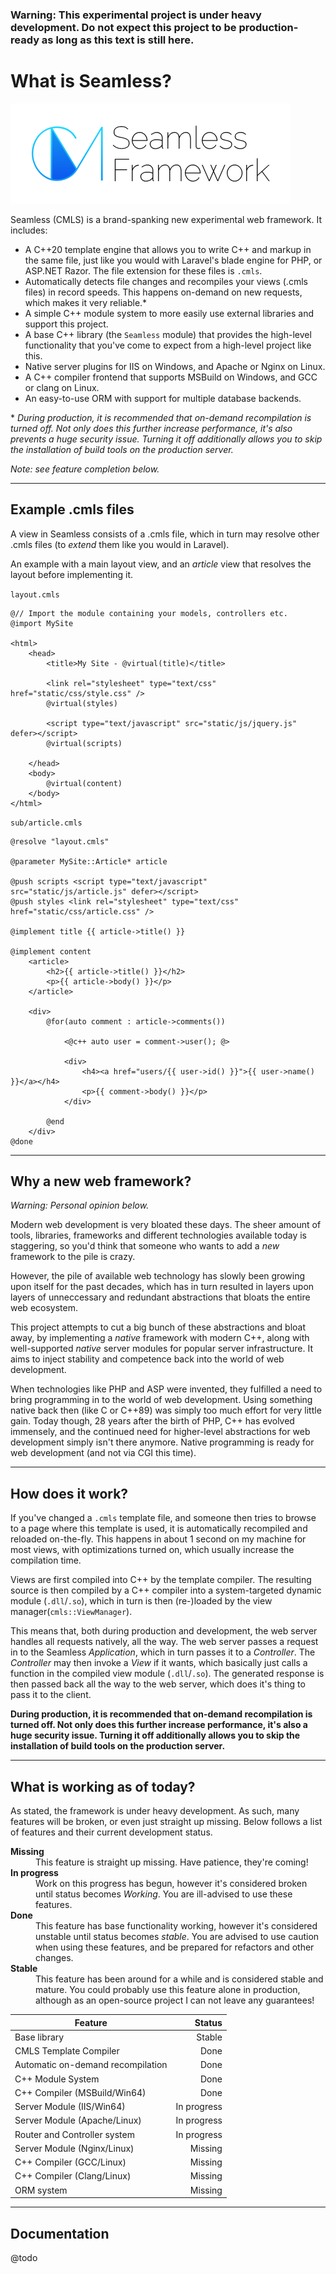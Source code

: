 
### Warning: This experimental project is under heavy development. Do not expect this project to be production-ready as long as this text is still here.

# What is Seamless?


![Seamless Logo][logo]

Seamless (CMLS) is a brand-spanking new experimental web framework. It includes:

* A C++20 template engine that allows you to write C++ and markup in the same file, just like you would with Laravel's blade engine for PHP, or ASP.NET Razor. The file extension for these files is `.cmls`.
* Automatically detects file changes and recompiles your views (.cmls files) in record speeds. This happens on-demand on new requests, which makes it very reliable.\*
* A simple C++ module system to more easily use external libraries and support this project.
* A base C++ library (the `Seamless` module) that provides the high-level functionality that you've come to expect from a high-level project like this.
* Native server plugins for IIS on Windows, and Apache or Nginx on Linux.
* A C++ compiler frontend that supports MSBuild on Windows, and GCC or clang on Linux.
* An easy-to-use ORM with support for multiple database backends.

\* *During production, it is recommended that on-demand recompilation is turned off. Not only does this further increase performance, it's also prevents a huge security issue. Turning it off additionally allows you to skip the installation of build tools on the production server.*

*Note: see feature completion below.*

---

## Example .cmls files

A view in Seamless consists of a .cmls file, which in turn may resolve other .cmls files (to *extend* them like you would in Laravel).

An example with a main layout view, and an *article* view that resolves the layout before implementing it.

`layout.cmls`
```cmls
@// Import the module containing your models, controllers etc.
@import MySite

<html>
    <head>
        <title>My Site - @virtual(title)</title>
        
        <link rel="stylesheet" type="text/css" href="static/css/style.css" />
        @virtual(styles)

        <script type="text/javascript" src="static/js/jquery.js" defer></script>
        @virtual(scripts)

    </head>
    <body>
        @virtual(content)
    </body>
</html>
```

`sub/article.cmls`
```cmls
@resolve "layout.cmls"

@parameter MySite::Article* article

@push scripts <script type="text/javascript" src="static/js/article.js" defer></script>
@push styles <link rel="stylesheet" type="text/css" href="static/css/article.css" />

@implement title {{ article->title() }}

@implement content
    <article>
        <h2>{{ article->title() }}</h2>
        <p>{{ article->body() }}</p>
    </article>

    <div>
        @for(auto comment : article->comments())

            <@c++ auto user = comment->user(); @>

            <div>
                <h4><a href="users/{{ user->id() }}">{{ user->name() }}</a></h4>
                <p>{{ comment->body() }}</p>
            </div>

        @end
    </div>
@done
```

---

## Why a new web framework?

*Warning: Personal opinion below.*

Modern web development is very bloated these days. The sheer amount of tools, libraries, frameworks and different technologies available today is staggering, so you'd think that someone who wants to add a *new* framework to the pile is crazy.

However, the pile of available web technology has slowly been growing upon itself for the past decades, which has in turn resulted in layers upon layers of unneccessary and redundant abstractions that bloats the entire web ecosystem.

This project attempts to cut a big bunch of these abstractions and bloat away, by implementing a *native* framework with modern C++, along with well-supported *native* server modules for popular server infrastructure. It aims to inject stability and competence back into the world of web development.

When technologies like PHP and ASP were invented, they fulfilled a need to bring programming in to the world of web development. Using something native back then (like C or C++89) was simply too much effort for very little gain. Today though, 28 years after the birth of PHP, C++ has evolved immensely, and the continued need for higher-level abstractions for web development simply isn't there anymore. Native programming is ready for web development (and not via CGI this time).

---

## How does it work?

If you've changed a `.cmls` template file, and someone then tries to browse to a page where this template is used, it is automatically recompiled and reloaded on-the-fly. This happens in about 1 second on my machine for most views, with optimizations turned on, which usually increase the compilation time.

Views are first compiled into C++ by the template compiler. The resulting source is then compiled by a C++ compiler into a system-targeted dynamic module (`.dll`/`.so`), which in turn is then (re-)loaded by the view manager(`cmls::ViewManager`).

This means that, both during production and development, the web server handles all requests natively, all the way. The web server passes a request in to the Seamless *Application*, which in turn passes it to a *Controller*. The *Controller* may then invoke a *View* if it wants, which basically just calls a function in the compiled view module (`.dll`/`.so`). The generated response is then passed back all the way to the web server, which does it's thing to pass it to the client.

**During production, it is recommended that on-demand recompilation is turned off. Not only does this further increase performance, it's also a huge security issue. Turning it off additionally allows you to skip the installation of build tools on the production server.**

---

## What is working as of today?

As stated, the framework is under heavy development. As such, many features will be broken, or even just straight up missing. Below follows a list of features and their current development status.

<dl>
  <dt><strong>Missing</strong></dt>
  <dd>This feature is straight up missing. Have patience, they're coming!</dd>

  <dt><strong>In progress</strong></dt>
  <dd>Work on this progress has begun, however it's considered broken until status becomes <em>Working</em>. You are ill-advised to use these features.</dd>

  <dt><strong>Done</strong></dt>
  <dd>This feature has base functionality working, however it's considered unstable until status becomes <em>stable</em>. You are advised to use caution when using these features, and be prepared for refactors and other changes.</dd>

  <dt><strong>Stable</strong></dt>
  <dd>This feature has been around for a while and is considered stable and mature. You could probably use this feature alone in production, although as an open-source project I can not leave any guarantees!</dd>
</dl>

| Feature                                | Status       |
| -------------------------------------- |-------------:|
| Base library                           | Stable       |
| CMLS Template Compiler                 | Done         |
| Automatic on-demand recompilation      | Done         |
| C++ Module System                      | Done         |
| C++ Compiler (MSBuild/Win64)           | Done         |
| Server Module (IIS/Win64)              | In progress  |
| Server Module (Apache/Linux)           | In progress  |
| Router and Controller system           | In progress  |
| Server Module (Nginx/Linux)            | Missing      |
| C++ Compiler (GCC/Linux)               | Missing      |
| C++ Compiler (Clang/Linux)             | Missing      | 
| ORM system                             | Missing      | 

---

## Documentation

@todo

[logo]: ./Design/LogoSmall.png "Seamless Logo"
[perf]: ./Design/LogoSmall.png "Performance"